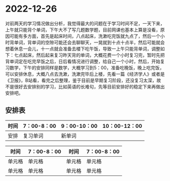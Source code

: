 # 2022-12-26  
对前两天的学习情况做出分析，我觉得最大的问题在于学习时间不足，一天下来，上午就只能背个单词，下午大不了写几题数学题，目前网课也基本上算是没看，原因可能有多方面，首先是起床时间，八点起床，洗漱吃完饭就九点了，然后一个小时背单词，背单词的空隙可能还会去聊聊天，一晃就到十点十点半，然后可能就会想着休息一会儿，十一点就会准备去楼下吃午饭，导致一上午只能背单词，调整如下：七点起床，然后起来复习昨天背的单词，大概花费一个小时复习完，暂时先把背单词定在吃完早饭之后，日后看情况进行调整，给自己一个小时，然后，开始复习数学，下午的安排同样是数学，大概学习到5：00，准备吃晚饭，晚上吃完饭，可以安排休息，大概八点去洗漱，洗漱完毕后上楼，先看一篇《经济学人》或者是《卫报》，B站看，看完之后整理，鉴于目前是早期复习阶段，还没复习太深，故不是很好去安排别的学习，比如英语的长难句，先等目前安排好的稳定下来再做出安排吧。  
## 安排表
|  时间   | 7：00-8：00  | 9：00-10：00  | 10：00-12：00  |
|  ----  |  ---- |  ---- |  ---- |  
|  安排   |  复习单词 |  新单词 |  |  数学  |   

|  时间   | 7：00-8：00  |  时间   | 7：00-8：00  |
|  ----  | ----  |  ----  | ----  |
| 单元格  | 单元格 | 单元格  | 单元格 |
| 单元格  | 单元格 | 单元格  | 单元格 |
